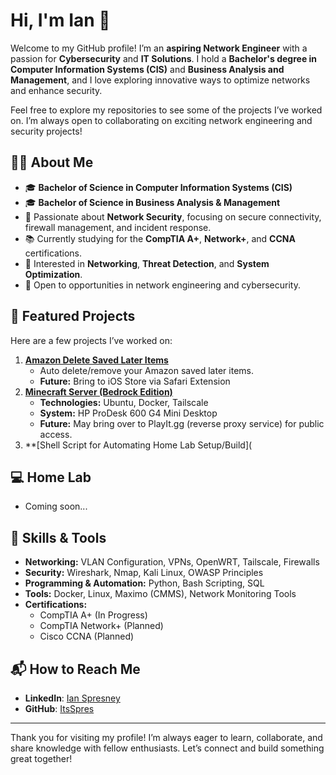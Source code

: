 # Hi, I'm Ian 👋  

Welcome to my GitHub profile! I’m an **aspiring Network Engineer** with a passion for **Cybersecurity** and **IT Solutions**. I hold a **Bachelor's degree in Computer Information Systems (CIS)** and **Business Analysis and Management**, and I love exploring innovative ways to optimize networks and enhance security.  

Feel free to explore my repositories to see some of the projects I’ve worked on. I’m always open to collaborating on exciting network engineering and security projects!  

## 🧑‍💻 About Me  

- 🎓 **Bachelor of Science in Computer Information Systems (CIS)**
- 🎓 **Bachelor of Science in Business Analysis & Management**  
- 🔐 Passionate about **Network Security**, focusing on secure connectivity, firewall management, and incident response.  
- 📚 Currently studying for the **CompTIA A+**, **Network+**, and **CCNA** certifications.  
- 👾 Interested in **Networking**, **Threat Detection**, and **System Optimization**.  
- 🚀 Open to opportunities in network engineering and cybersecurity.  

## 📂 Featured Projects  

Here are a few projects I’ve worked on:  
1. **[Amazon Delete Saved Later Items](https://github.com/ItsSpres/DeleteAmazonSaveLaterItems)**
   - Auto delete/remove your Amazon saved later items.
   - **Future:** Bring to iOS Store via Safari Extension
2. **[Minecraft Server (Bedrock Edition)](https://github.com/ItsSpres/Minecraft-Bedrock-Server)**
   - **Technologies:** Ubuntu, Docker, Tailscale
   - **System:** HP ProDesk 600 G4 Mini Desktop
   - **Future:** May bring over to PlayIt.gg (reverse proxy service) for public access.
3. **[Shell Script for Automating Home Lab Setup/Build](

## 💻 Home Lab
- Coming soon...

## 🔨 Skills & Tools  

- **Networking:** VLAN Configuration, VPNs, OpenWRT, Tailscale, Firewalls  
- **Security:** Wireshark, Nmap, Kali Linux, OWASP Principles  
- **Programming & Automation:** Python, Bash Scripting, SQL  
- **Tools:** Docker, Linux, Maximo (CMMS), Network Monitoring Tools  
- **Certifications:**  
  - CompTIA A+ (In Progress)  
  - CompTIA Network+ (Planned)  
  - Cisco CCNA (Planned)  
 
## 📬 How to Reach Me  

- **LinkedIn**: [Ian Spresney](https://www.linkedin.com/in/ianspresney)
- **GitHub**: [ItsSpres](https://github.com/ItsSpres)

---  

Thank you for visiting my profile! I’m always eager to learn, collaborate, and share knowledge with fellow enthusiasts. Let’s connect and build something great together!  
